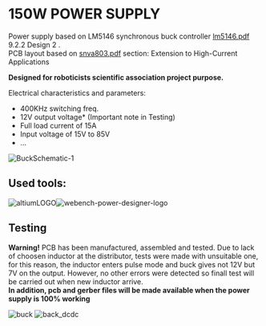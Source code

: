 # 150W POWER SUPPLY 
Power supply based on LM5146 synchronous buck controller [lm5146.pdf](https://github.com/aiwachow/150W-Synchronous-Buck/files/15058466/lm5146.pdf) 9.2.2 Design 2
. <br />
PCB layout based on [snva803.pdf](https://github.com/aiwachow/150W-Synchronous-Buck/files/15058517/snva803.pdf) section: Extension to High-Current Applications

**Designed for roboticists scientific association project purpose.** <br />

Electrical characteristics and parameters: 
- 400KHz switching freq.
- 12V output voltage* (Important note in Testing) 
- Full load current of 15A
- Input voltage of 15V to 85V
- ...

![BuckSchematic-1](https://github.com/aiwachow/150W-Synchronous-Buck-Altium/assets/92248273/a13fa00c-601d-443d-bc9b-1ea6f2ff21e4)




## Used tools: 
![altiumLOGO](https://github.com/aiwachow/150W-Synchronous-Buck-Altium/assets/92248273/b069a8dc-4a2b-4067-830a-d459f7205ff5)![webench-power-designer-logo](https://github.com/aiwachow/150W-Synchronous-Buck-Altium/assets/92248273/8f5d59f4-ff74-4e96-ac0d-72e4d7e2bf97)



## Testing
**Warning!** PCB has been manufactured, assembled and tested. Due to lack of choosen inductor at the distributor, tests were made with unsuitable one, for this reason, the inductor enters pulse mode and buck gives not 12V but 7V on the output. 
However, no other errors were detected so finall test will be carried out when new inductor arrive.  <br /> **In addition, pcb and gerber files will be made available when the power supply is 100% working**

![buck](https://github.com/aiwachow/150W-Synchronous-Buck-Altium/assets/92248273/d7341044-4008-4a80-8980-198ea7fe8f3c)
![back_dcdc](https://github.com/aiwachow/150W-Synchronous-Buck-Altium/assets/92248273/e6e0e93c-4f15-4419-ad93-f9781fc97ee7)



